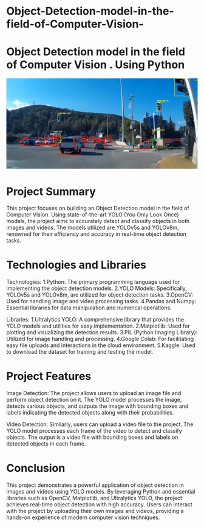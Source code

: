# Object-Detection-model-in-the-field-of-Computer-Vision-
# Object Detection model in the field of Computer Vision . Using Python


<img src="Object detection.png" alt="תמונת זיהוי אובייקטים">

# Project Summary
This project focuses on building an Object Detection model in the field of Computer Vision. Using state-of-the-art YOLO (You Only Look Once) models, the project aims to accurately detect and classify objects in both images and videos. The models utilized are YOLOv5s and YOLOv8m, renowned for their efficiency and accuracy in real-time object detection tasks.

# Technologies and Libraries

Technologies:
1.Python: The primary programming language used for implementing the object detection models.
2.YOLO Models: Specifically, YOLOv5s and YOLOv8m, are utilized for object detection tasks.
3.OpenCV: Used for handling image and video processing tasks.
4.Pandas and Numpy: Essential libraries for data manipulation and numerical operations.

Libraries:
1.Ultralytics YOLO: A comprehensive library that provides the YOLO models and utilities for easy implementation.
2.Matplotlib: Used for plotting and visualizing the detection results.
3.PIL (Python Imaging Library): Utilized for image handling and processing.
4.Google Colab: For facilitating easy file uploads and interactions in the cloud environment.
5.Kaggle: Used to download the dataset for training and testing the model.

# Project Features

Image Detection:
The project allows users to upload an image file and perform object detection on it. The YOLO model processes the image, detects various objects, and outputs the image with bounding boxes and labels indicating the detected objects along with their probabilities.

Video Detection:
Similarly, users can upload a video file to the project. The YOLO model processes each frame of the video to detect and classify objects. The output is a video file with bounding boxes and labels on detected objects in each frame.


# Conclusion
This project demonstrates a powerful application of object detection in images and videos using YOLO models. By leveraging Python and essential libraries such as OpenCV, Matplotlib, and Ultralytics YOLO, the project achieves real-time object detection with high accuracy. Users can interact with the project by uploading their own images and videos, providing a hands-on experience of modern computer vision techniques.

